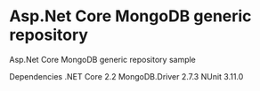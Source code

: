 # Asp.Net Core MongoDB generic repository
Asp.Net Core MongoDB generic repository sample


Dependencies
.NET Core 2.2
MongoDB.Driver 2.7.3
NUnit 3.11.0
